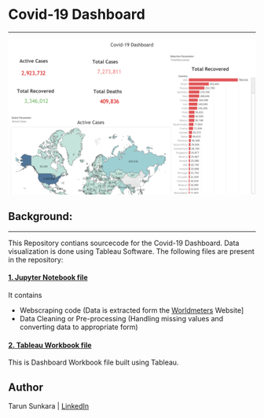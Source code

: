 # Covid-19 Dashboard
_____________________________________________________________________________________________________________________________

![Covid-19 Dashboard](https://github.com/Tarun-7/Covid-19-Dashboard/blob/master/Covid-19%20Dashboard.png)


## Background:
______________________________________________________________________________________________________________________________

This Repository contians sourcecode for the Covid-19 Dashboard. Data visualization is done using Tableau Software. The following files are present in the repository:

#### [1. Jupyter Notebook file](https://github.com/Tarun-7/Covid-19-Dashboard/blob/master/Notebook-1.ipynb)
It contains 
 - Webscraping code (Data is extracted form the [Worldmeters](https://www.worldometers.info/coronavirus/) Website]
 - Data Cleaning or Pre-processing (Handling missing values and converting data to appropriate form)

#### [2. Tableau Workbook file](https://github.com/Tarun-7/Covid-19-Dashboard/blob/master/Workbook-1.twbx)
This is Dashboard Workbook file built using Tableau.

## Author
Tarun Sunkara | [LinkedIn](https://www.linkedin.com/in/tarunkumar-sunkara/)
